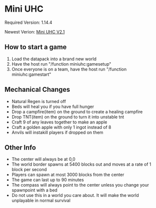 # Mini UHC
Required Version: 1.14.4

Newest Verion: [Mini UHC V2.1](https://github.com/WaifuBeforeLaifu/Datapacks/raw/master/Mini%20UHC/Mini%20UHC%20V2.1.zip)

## How to start a game
1. Load the datapack into a brand new world
2. Have the host run "/function miniuhc:gamesetup"
3. Once everyone is on a team, have the host run "/function miniuhc:gamestart"

## Mechanical Changes
- Natural Regen is turned off
- Beds will heal you if you have full hunger
- Drop a campfire(item) on the ground to create a healing campfire
- Drop TNT(item) on the ground to turn it into unstable tnt
- Craft 9 of any leaves together to make an apple
- Craft a golden apple with only 1 ingot instead of 8
- Anvils will instakill players if dropped on them

## Other Info
- The center will always be at 0,0
- The world border spawns at 5400 blocks out and moves at a rate of 1 block per second
- Players can spawn at most 3000 blocks from the center
- The game can last up to 90 minutes
- The compass will always point to the center unless you change your spawnpoint with a bed
- Do not use this in a world you care about. It will make the world unplayable in normal survival

